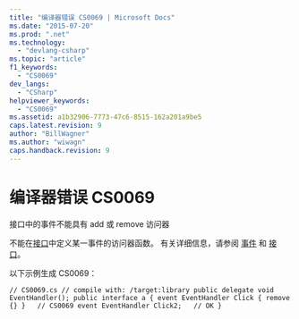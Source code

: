 ```yaml
---
title: "编译器错误 CS0069 | Microsoft Docs"
ms.date: "2015-07-20"
ms.prod: ".net"
ms.technology: 
  - "devlang-csharp"
ms.topic: "article"
f1_keywords: 
  - "CS0069"
dev_langs: 
  - "CSharp"
helpviewer_keywords: 
  - "CS0069"
ms.assetid: a1b32906-7773-47c6-8515-162a201a9be5
caps.latest.revision: 9
author: "BillWagner"
ms.author: "wiwagn"
caps.handback.revision: 9
---
```

# 编译器错误 CS0069
接口中的事件不能具有 add 或 remove 访问器  
  
 不能在[接口](../../csharp/language-reference/keywords/interface.md)中定义某一事件的访问器函数。 有关详细信息，请参阅 [事件](../../csharp/programming-guide/events/index.md) 和 [接口](../../csharp/programming-guide/interfaces/index.md)。  
  
 以下示例生成 CS0069：  
  
```  
// CS0069.cs // compile with: /target:library public delegate void EventHandler(); public interface a { event EventHandler Click { remove {} }   // CS0069 event EventHandler Click2;   // OK }  
```